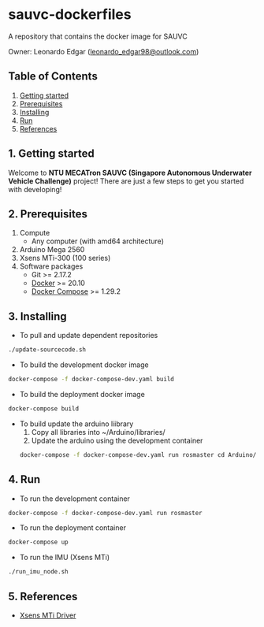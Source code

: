 # sauvc-dockerfiles
A repository that contains the docker image for SAUVC

Owner: Leonardo Edgar (leonardo_edgar98@outlook.com)

## Table of Contents

   1. [Getting started](#1-getting-started)
   2. [Prerequisites](#2-prerequisites)
   3. [Installing](#3-installing)
   4. [Run](#4-run)
   5. [References](#5-references)

## 1. Getting started

Welcome to **NTU MECATron SAUVC (Singapore Autonomous Underwater Vehicle Challenge)** project! There are just a few steps to get you started with developing!

## 2. Prerequisites

1. Compute
    * Any computer (with amd64 architecture)
2. Arduino Mega 2560
3. Xsens MTi-300 (100 series)
4. Software packages
    * Git >= 2.17.2
    * [Docker](https://docs.docker.com/engine/install/ubuntu/) >= 20.10
    * [Docker Compose](https://docs.docker.com/compose/install/) >= 1.29.2

## 3. Installing

* To pull and update dependent repositories
```bash
./update-sourcecode.sh
```

* To build the development docker image
```bash
docker-compose -f docker-compose-dev.yaml build
```

* To build the deployment docker image
```bash
docker-compose build
```

* To build update the arduino liibrary
  1. Copy all libraries into ~/Arduino/libraries/
  2. Update the arduino using the development container
  ```bash 
  docker-compose -f docker-compose-dev.yaml run rosmaster cd Arduino/libraries && ./build_arduino.sh
  ```

## 4. Run

* To run the development container
```bash
docker-compose -f docker-compose-dev.yaml run rosmaster
```

* To run the deployment container
```bash
docker-compose up
```

* To run the IMU (Xsens MTi)
```bash
./run_imu_node.sh
```

## 5. References
* [Xsens MTi Driver](http://wiki.ros.org/xsens_mti_driver)
